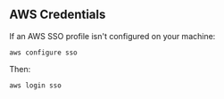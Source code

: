 ## AWS Credentials

If an AWS SSO profile isn't configured on your machine:

```
aws configure sso
```

Then:

```
aws login sso
```
